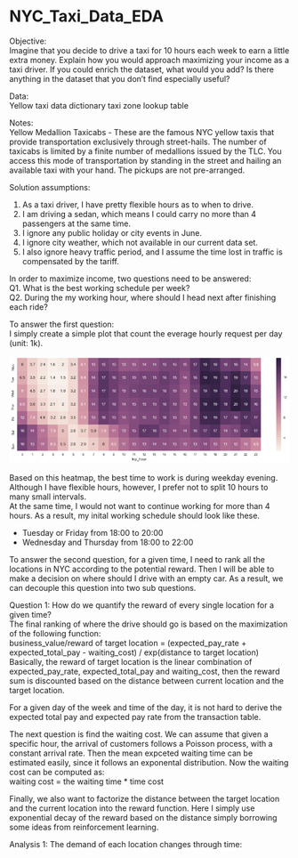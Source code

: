 # NYC_Taxi_Data_EDA

Objective:  
Imagine that you decide to drive a taxi for 10 hours each week to earn a little extra money. Explain how you would approach maximizing your income as a taxi driver.
If you could enrich the dataset, what would you add?  Is there anything in the dataset that you don’t find especially useful?


Data:  
Yellow taxi data dictionary 
taxi zone lookup table

Notes:  
Yellow Medallion Taxicabs - These are the famous NYC yellow taxis that provide transportation exclusively through street-hails. The number of taxicabs is limited by a finite number of medallions issued by the TLC. You access this mode of transportation by standing in the street and hailing an available taxi with your hand. The pickups are not pre-arranged.

Solution assumptions:
1. As a taxi driver, I have pretty flexible hours as to when to drive.
2. I am driving a sedan, which means I could carry no more than 4 passengers at the same time.
3. I ignore any public holiday or city events in June.
4. I ignore city weather, which not available in our current data set.
5. I also ignore heavy traffic period, and I assume the time lost in traffic is compensated by the tariff.

In order to maximize income, two questions need to be answered:  
Q1. What is the best working schedule per week?  
Q2. During the my working hour, where should I head next after finishing each ride?

To answer the first question:  
I simply create a simple plot that count the everage hourly request per day (unit: 1k).

![Screenshot](hour_heat_map.png)

Based on this heatmap, the best time to work is during weekday evening. Although I have flexible hours, however, I prefer not to split 10 hours to many small intervals.   
At the same time, I would not want to continue working for more than 4 hours. As a result, my inital working schedule should look like these.
- Tuesday or Friday from 18:00 to 20:00
- Wednesday and Thursday from 18:00 to 22:00

To answer the second question, for a given time, I need to rank all the locations in NYC according to the potential reward.
Then I will be able to make a decision on where should I drive with an empty car.
As a result, we can decouple this question into two sub questions.

Question 1: How do we quantify the reward of every single location for a given time?  
The final ranking of where the drive should go is based on the maximization of the following function:  
business_value/reward of target location = (expected_pay_rate + expected_total_pay - waiting_cost) / exp(distance to target location)  
Basically, the reward of target location is the linear combination of expected_pay_rate, expected_total_pay and waiting_cost, then the reward sum is discounted based on the distance between current location and the target location.  

For a given day of the week and time of the day, it is not hard to derive the expected total pay and expected pay rate from the transaction table.

The next question is find the waiting cost. We can assume that given a specific hour, the arrival of customers follows a Poisson process, with a constant arrival rate. Then the mean expceted waiting time can be estimated easily, since it follows an exponental distribution. Now the waiting cost can be computed as:  
waiting cost = the waiting time * time cost

Finally, we also want to factorize the distance between the target location and the current location into the reward function. Here I simply use exponential decay of the reward based on the distance simply borrowing some ideas from reinforcement learning.

Analysis 1: The demand of each location changes through time:




